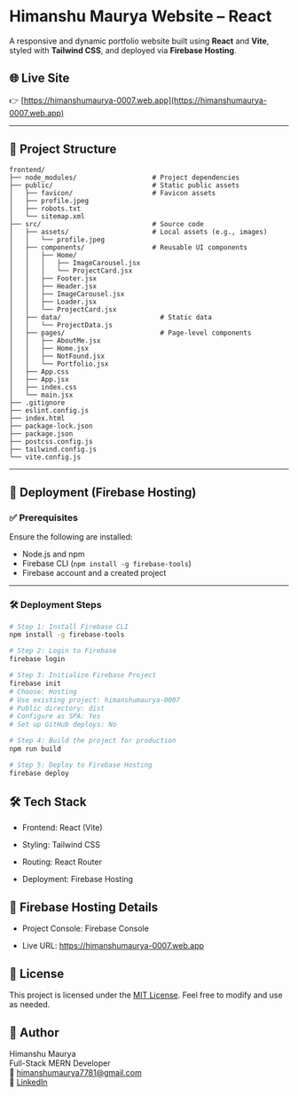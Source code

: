# Himanshu Maurya Website – React

A responsive and dynamic portfolio website built using **React** and **Vite**, styled with **Tailwind CSS**, and deployed via **Firebase Hosting**.

## 🌐 Live Site

👉 [https://himanshumaurya-0007.web.app](https://himanshumaurya-0007.web.app)

---

## 📁 Project Structure

```
frontend/
├── node_modules/                   # Project dependencies
├── public/                         # Static public assets
│   ├── favicon/                    # Favicon assets
│   ├── profile.jpeg
│   ├── robots.txt
│   └── sitemap.xml
├── src/                            # Source code
│   ├── assets/                     # Local assets (e.g., images)
│   │   └── profile.jpeg
│   ├── components/                 # Reusable UI components
│   │   ├── Home/
│   │   │   ├── ImageCarousel.jsx
│   │   │   └── ProjectCard.jsx
│   │   ├── Footer.jsx
│   │   ├── Header.jsx
│   │   ├── ImageCarousel.jsx
│   │   ├── Loader.jsx
│   │   └── ProjectCard.jsx
│   ├── data/                         # Static data
│   │   └── ProjectData.js
│   ├── pages/                        # Page-level components
│   │   ├── AboutMe.jsx
│   │   ├── Home.jsx
│   │   ├── NotFound.jsx
│   │   └── Portfolio.jsx
│   ├── App.css
│   ├── App.jsx
│   ├── index.css
│   └── main.jsx
├── .gitignore
├── eslint.config.js
├── index.html
├── package-lock.json
├── package.json
├── postcss.config.js
├── tailwind.config.js
└── vite.config.js

```

---

## 🚀 Deployment (Firebase Hosting)

### ✅ Prerequisites

Ensure the following are installed:
- Node.js and npm
- Firebase CLI (`npm install -g firebase-tools`)
- Firebase account and a created project

---

### 🛠️ Deployment Steps

```bash
# Step 1: Install Firebase CLI
npm install -g firebase-tools

# Step 2: Login to Firebase
firebase login

# Step 3: Initialize Firebase Project
firebase init
# Choose: Hosting
# Use existing project: himanshumaurya-0007
# Public directory: dist
# Configure as SPA: Yes
# Set up GitHub deploys: No

# Step 4: Build the project for production
npm run build

# Step 5: Deploy to Firebase Hosting
firebase deploy
```

## 🛠️ Tech Stack

- Frontend: React (Vite)

- Styling: Tailwind CSS

- Routing: React Router

- Deployment: Firebase Hosting


## 🔗 Firebase Hosting Details

- Project Console: Firebase Console

- Live URL: https://himanshumaurya-0007.web.app

## 📄 License
This project is licensed under the [MIT License](). Feel free to modify and use as needed.

## 👤 Author
Himanshu Maurya<br>
Full-Stack MERN Developer<br>
📧 himanshumaurya7781@gmail.com<br>
🔗 [LinkedIn](https://www.linkedin.com/in/himanshumaurya0007)
